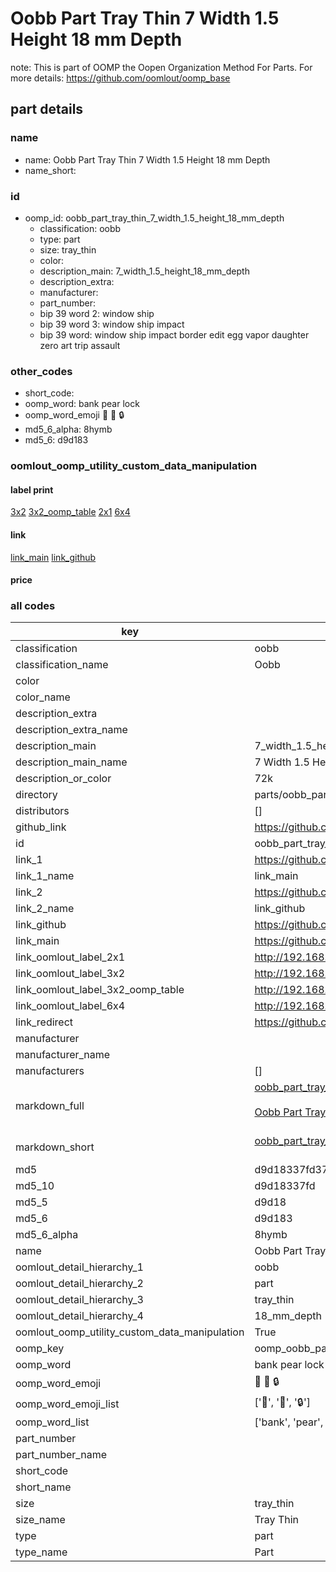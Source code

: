 # Oobb Part Tray Thin 7 Width 1.5 Height 18 mm Depth  

note: This is part of OOMP the Oopen Organization Method For Parts. For more details: https://github.com/oomlout/oomp_base

##  part details
  







### name
* name: Oobb Part Tray Thin 7 Width 1.5 Height 18 mm Depth
* name_short: 
### id
* oomp_id: oobb_part_tray_thin_7_width_1.5_height_18_mm_depth
  * classification: oobb
  * type: part
  * size: tray_thin
  * color: 
  * description_main: 7_width_1.5_height_18_mm_depth
  * description_extra: 
  * manufacturer: 
  * part_number: 
  * bip 39 word 2: window ship
  * bip 39 word 3: window ship impact
  * bip 39 word: window ship impact border edit egg vapor daughter zero art trip assault

### other_codes
* short_code: 
* oomp_word: bank pear lock
* oomp_word_emoji :bank: :pear: :lock:
* md5_6_alpha: 8hymb
* md5_6: d9d183






### oomlout_oomp_utility_custom_data_manipulation
#### label print
[3x2](http://192.168.1.245:1112/?label=oomp%208hymb)
[3x2_oomp_table](http://192.168.1.108:1112/?label=oomp%208hymb)
[2x1](http://192.168.1.242:1112/?label=oomp%208hymb)
[6x4](http://192.168.1.55:1112/?label=oomp%208hymb)    

#### link

[link_main](https://github.com/oomlout/oomlout_oomp_version_1_messy/tree/main/parts/oobb_part_tray_thin_7_width_1.5_height_18_mm_depth) [link_github](https://github.com/oomlout/oomlout_oomp_version_1_messy/tree/main/parts/oobb_part_tray_thin_7_width_1.5_height_18_mm_depth)                             

#### price







### all codes 
| key | value |  
| --- | --- |  
| classification | oobb |  
| classification_name | Oobb |  
| color |  |  
| color_name |  |  
| description_extra |  |  
| description_extra_name |  |  
| description_main | 7_width_1.5_height_18_mm_depth |  
| description_main_name | 7 Width 1.5 Height 18 mm Depth |  
| description_or_color | 72k |  
| directory | parts/oobb_part_tray_thin_7_width_1.5_height_18_mm_depth |  
| distributors | [] |  
| github_link | https://github.com/oomlout/oomlout_oomp_part_src/tree/main/parts/oobb_part_tray_thin_7_width_1.5_height_18_mm_depth |  
| id | oobb_part_tray_thin_7_width_1.5_height_18_mm_depth |  
| link_1 | https://github.com/oomlout/oomlout_oomp_version_1_messy/tree/main/parts/oobb_part_tray_thin_7_width_1.5_height_18_mm_depth |  
| link_1_name | link_main |  
| link_2 | https://github.com/oomlout/oomlout_oomp_version_1_messy/tree/main/parts/oobb_part_tray_thin_7_width_1.5_height_18_mm_depth |  
| link_2_name | link_github |  
| link_github | https://github.com/oomlout/oomlout_oomp_version_1_messy/tree/main/parts/oobb_part_tray_thin_7_width_1.5_height_18_mm_depth |  
| link_main | https://github.com/oomlout/oomlout_oomp_version_1_messy/tree/main/parts/oobb_part_tray_thin_7_width_1.5_height_18_mm_depth |  
| link_oomlout_label_2x1 | http://192.168.1.242:1112/?label=oomp%208hymb |  
| link_oomlout_label_3x2 | http://192.168.1.245:1112/?label=oomp%208hymb |  
| link_oomlout_label_3x2_oomp_table | http://192.168.1.108:1112/?label=oomp%208hymb |  
| link_oomlout_label_6x4 | http://192.168.1.55:1112/?label=oomp%208hymb |  
| link_redirect | https://github.com/oomlout/oomlout_oomp_version_1_messy/tree/main/parts/oobb_part_tray_thin_7_width_1.5_height_18_mm_depth |  
| manufacturer |  |  
| manufacturer_name |  |  
| manufacturers | [] |  
| markdown_full | [oobb_part_tray_thin_7_width_1.5_height_18_mm_depth](none)<br>[](none)<br>[Oobb Part Tray Thin 7 Width 1.5 Height 18 Mm Depth](none)<br><br> |  
| markdown_short | [oobb_part_tray_thin_7_width_1.5_height_18_mm_depth](none)<br><br> |  
| md5 | d9d18337fd37de2d1b23319ce3b187db |  
| md5_10 | d9d18337fd |  
| md5_5 | d9d18 |  
| md5_6 | d9d183 |  
| md5_6_alpha | 8hymb |  
| name | Oobb Part Tray Thin 7 Width 1.5 Height 18 mm Depth |  
| oomlout_detail_hierarchy_1 | oobb |  
| oomlout_detail_hierarchy_2 | part |  
| oomlout_detail_hierarchy_3 | tray_thin |  
| oomlout_detail_hierarchy_4 | 18_mm_depth |  
| oomlout_oomp_utility_custom_data_manipulation | True |  
| oomp_key | oomp_oobb_part_tray_thin_7_width_1.5_height_18_mm_depth |  
| oomp_word | bank pear lock |  
| oomp_word_emoji | :bank: :pear: :lock: |  
| oomp_word_emoji_list | [':bank:', ':pear:', ':lock:'] |  
| oomp_word_list | ['bank', 'pear', 'lock'] |  
| part_number |  |  
| part_number_name |  |  
| short_code |  |  
| short_name |  |  
| size | tray_thin |  
| size_name | Tray Thin |  
| type | part |  
| type_name | Part |  
